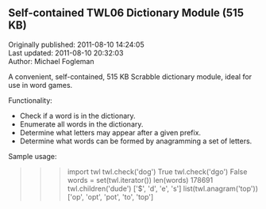 ## Self-contained TWL06 Dictionary Module (515 KB)  
Originally published: 2011-08-10 14:24:05  
Last updated: 2011-08-10 20:32:03  
Author: Michael Fogleman  
  
A convenient, self-contained, 515 KB Scrabble dictionary module, ideal
for use in word games.

Functionality:

- Check if a word is in the dictionary.
- Enumerate all words in the dictionary.
- Determine what letters may appear after a given prefix.
- Determine what words can be formed by anagramming a set of letters.

Sample usage:

>>> import twl
>>> twl.check('dog')
True
>>> twl.check('dgo')
False
>>> words = set(twl.iterator())
>>> len(words)
178691
>>> twl.children('dude')
['$', 'd', 'e', 's']
>>> list(twl.anagram('top'))
['op', 'opt', 'pot', 'to', 'top']
